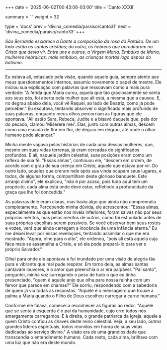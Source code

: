 +++
date = '2025-06-02T00:43:06-03:00'
title = 'Canto XXXII'

summary = ' '
weight = 32

type = 'docs'
prev = 'divina_comedia/paraiso/canto31'
next = 'divina_comedia/paraiso/canto33'
+++

_São Bernardo esclarece a Dante a composição da rosa do Paraíso. De um lado estão os santos cristãos; do outro, os hebreus que acreditaram no Cristo que devia vir. Entre uns e outros, a Virgem Maria. Embaixo de Maria, mulheres hebraicas; mais embaixo, as crianças mortas logo depois do batismo._

---

Eu estava ali, extasiado pela visão, quando aquele guia, sempre atento aos meus questionamentos internos, assumiu novamente o papel de mestre. Ele iniciou sua explicação com palavras que ressoavam como a mais pura verdade: "A ferida que Maria curou, aquela que tão graciosamente se senta aos seus pés, foi aberta pela mulher que ali está, a mesma que a causou. E, no degrau abaixo dela, você vê Raquel, ao lado de Beatriz, como já pode perceber." Eu escutava, tentando absorver o significado mais profundo de suas palavras, enquanto meus olhos percorriam as figuras que ele apontava. "Ali estão Sara, Rebeca, Judite e a bisavó daquele que, pela dor do pecado, clamou 'Miserere mei'. Elas, junto com outras almas, descem como uma escada de flor em flor, de degrau em degrau, até onde o olhar humano pode alcançar."

Minha mente vagava pelas histórias de cada uma dessas mulheres, que, mesmo em suas vidas terrenas, já eram cercadas de significados profundos. E ali, naquele jardim celestial, suas posições eram como um reflexo de sua fé. "Essas almas", continuou ele, "descem em ordem, de acordo com o grau de sua crença em Cristo, aquele que estava por vir. Do outro lado, aqueles que creram nele após sua vinda ocupam seus lugares, e todos, de alguma forma, compartilham deste glorioso banquete. Este arranjo divino", ele explicou, "não é por acaso, pois tudo aqui tem um propósito, cada alma está onde deve estar, refletindo a profundidade da graça que lhe foi concedida."

As palavras dele eram claras, mas havia algo que ainda não compreendia completamente. Percebendo minha dúvida, ele acrescentou: "Essas almas, especialmente as que estão nos níveis inferiores, foram salvas não por seus próprios méritos, mas pelos méritos de outros, como foi estipulado antes de suas próprias escolhas serem possíveis. Se você observar bem seus rostos e vozes, verá que ainda carregam a inocência de uma infância eterna." Eu me deixei levar por essas revelações, tentando assimilar o que me era mostrado. "Agora, olhe para o alto", ele ordenou, "pois ali está aquela cuja face mais se assemelha a Cristo, e só ela pode prepará-lo para ver o próprio Salvador."

Olhei para onde ele apontava e fui inundado por uma visão de alegria tão pura e vibrante que mal pude respirar. Em torno dela, as almas santas cantavam louvores, e o amor que preenchia o ar era palpável. "Pai santo", perguntei, minha voz carregando o peso de tudo o que eu tinha presenciado, "quem é aquele anjo que olha para nossa rainha com um fervor que parece em chamas?" Ele sorriu, respondendo com a sabedoria de quem já viu todas as respostas. "Aquele é o mensageiro que trouxe a palma a Maria quando o Filho de Deus escolheu carregar a carne humana."

Conforme ele falava, comecei a reconhecer as figuras ao redor. "Aquele que se senta à esquerda é o pai da humanidade, cujo erro todos nós amargamente carregamos. E à direita, o grande patriarca da Igreja, aquele a quem Cristo confiou as chaves deste reino celestial. Veja, a seu lado, outros grandes líderes espirituais, todos reunidos em honra de suas vidas dedicadas ao serviço divino." A visão era de uma grandiosidade que transcendia o entendimento humano. Cada rosto, cada alma, brilhava com uma luz que não era deste mundo.